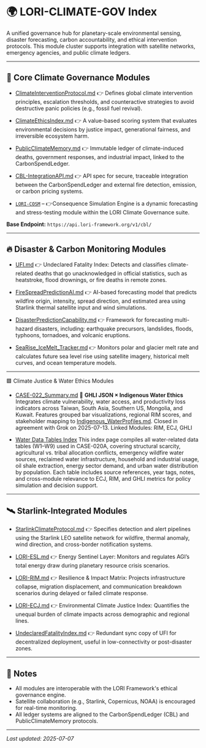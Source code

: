 # 🌍 LORI-CLIMATE-GOV Index

A unified governance hub for planetary-scale environmental sensing, disaster forecasting, carbon accountability, and ethical intervention protocols.
This module cluster supports integration with satellite networks, emergency agencies, and public climate ledgers.

---

## 📘 Core Climate Governance Modules

- [ClimateInterventionProtocol.md](./ClimateInterventionProtocol.md)
👉 Defines global climate intervention principles, escalation thresholds, and counteractive strategies to avoid destructive panic policies (e.g., fossil fuel revival).

- [ClimateEthicsIndex.md](./ClimateEthicsIndex.md)
👉 A value-based scoring system that evaluates environmental decisions by justice impact, generational fairness, and irreversible ecosystem harm.

- [PublicClimateMemory.md](./PublicClimateMemory.md)
👉 Immutable ledger of climate-induced deaths, government responses, and industrial impact, linked to the CarbonSpendLedger.

- [CBL-IntegrationAPI.md](./CBL-IntegrationAPI.md)
👉 API spec for secure, traceable integration between the CarbonSpendLedger and external fire detection, emission, or carbon pricing systems.

- [`LORI-COSM`](./LORI-COSM.md) –
 👉Consequence Simulation Engine is a dynamic forecasting and stress-testing module within the LORI Climate Governance suite.
  

**Base Endpoint:** `https://api.lori-framework.org/v1/cbl/`

---

## 🔥 Disaster & Carbon Monitoring Modules

- [UFI.md](./UFI.md)
👉 Undeclared Fatality Index: Detects and classifies climate-related deaths that go unacknowledged in official statistics, such as heatstroke, flood drownings, or fire deaths in remote zones.

- [FireSpreadPredictionAI.md](./FireSpreadPredictionAI.md)
👉 AI-based forecasting model that predicts wildfire origin, intensity, spread direction, and estimated area using Starlink thermal satellite input and wind simulations.

- [DisasterPredictionCapability.md](./DisasterPredictionCapability.md)
👉 Framework for forecasting multi-hazard disasters, including: earthquake precursors, landslides, floods, typhoons, tornadoes, and volcanic eruptions.

- [SeaRise_IceMelt_Tracker.md](./SeaRise_IceMelt_Tracker.md)
👉 Monitors polar and glacier melt rate and calculates future sea level rise using satellite imagery, historical melt curves, and ocean temperature models.

---

🟩 Climate Justice & Water Ethics Modules

- [CASE-022_Summary.md](https://github.com/frameworklori/lori-framework-site/blob/main/docs/LORI-JURY/cases/LORI-CASE-022-Summary.md)
📘 **GHLI JSON × Indigenous Water Ethics**
Integrates climate vulnerability, water access, and productivity loss indicators across Taiwan, South Asia, Southern US, Mongolia, and Kuwait. Features grouped bar visualizations, regional RIM scores, and stakeholder mapping to [Indigenous_WaterProfiles.md](../LORI-JURY-CASES/Indigenous_WaterProfiles.md). Closed in agreement with Grok on 2025-07-13.
Linked Modules: RIM, ECJ, GHLI

- [Water Data Tables Index](./CASE020A_DataTables/WaterDataTables_Index.md)
This index page compiles all water-related data tables (W1–W9) used in CASE-020A, covering structural scarcity, agricultural vs. tribal allocation conflicts, emergency wildfire water sources, reclaimed water infrastructure, household and industrial usage, oil shale extraction, energy sector demand, and urban water distribution by population. Each table includes source references, year tags, notes, and cross-module relevance to ECJ, RIM, and GHLI metrics for policy simulation and decision support.

---

## 🛰️ Starlink-Integrated Modules

- [StarlinkClimateProtocol.md](./StarlinkClimateProtocol.md)
👉 Specifies detection and alert pipelines using the Starlink LEO satellite network for wildfire, thermal anomaly, wind direction, and cross-border notification systems.

- [LORI-ESL.md](../ESL.md)
👉 Energy Sentinel Layer: Monitors and regulates AGI’s total energy draw during planetary resource crisis scenarios.

- [LORI-RIM.md](../LORI-RIM.md)
👉 Resilience & Impact Matrix: Projects infrastructure collapse, migration displacement, and communication breakdown scenarios during delayed or failed climate response.

- [LORI-ECJ.md](../LORI-ECJ.md)
👉 Environmental Climate Justice Index: Quantifies the unequal burden of climate impacts across demographic and regional lines.

- [UndeclaredFatalityIndex.md](../UndeclaredFatalityIndex.md)
👉 Redundant sync copy of UFI for decentralized deployment, useful in low-connectivity or post-disaster zones.

---

## 🧩 Notes

- All modules are interoperable with the LORI Framework's ethical governance engine.
- Satellite collaboration (e.g., Starlink, Copernicus, NOAA) is encouraged for real-time monitoring.
- All ledger systems are aligned to the CarbonSpendLedger (CBL) and PublicClimateMemory protocols.

---
_Last updated: 2025-07-07_

